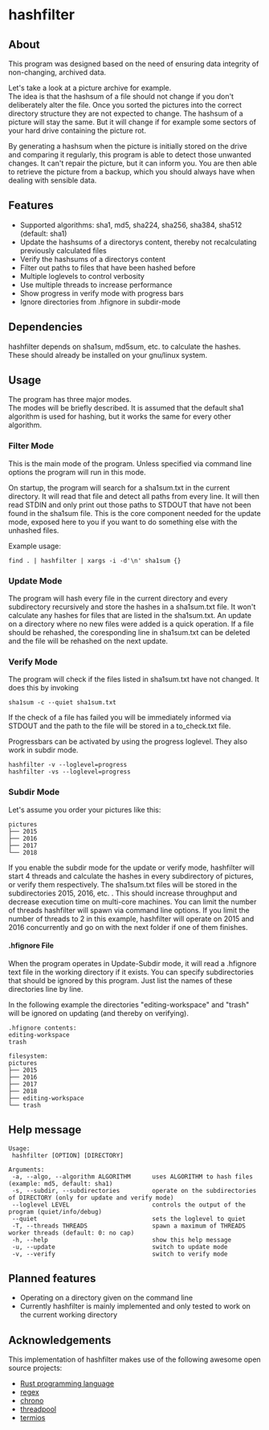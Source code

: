 # hashfilter

## About
This program was designed based on the need of ensuring data integrity of non-changing, archived data.

Let's take a look at a picture archive for example.       
The idea is that the hashsum of a file should not change if you don't deliberately alter the file.
Once you sorted the pictures into the correct directory structure they are not expected to change.
The hashsum of a picture will stay the same. But it will change if for example some sectors of your
hard drive containing the picture rot.

By generating a hashsum when the picture is initially stored on the drive and comparing it regularly,
this program is able to detect those unwanted changes. It can't repair the picture, but it can inform
you. You are then able to retrieve the picture from a backup, which you should always have when dealing
with sensible data.

## Features
* Supported algorithms: sha1, md5, sha224, sha256, sha384, sha512 (default: sha1)
* Update the hashsums of a directorys content, thereby not recalculating previously calculated files
* Verify the hashsums of a directorys content
* Filter out paths to files that have been hashed before
* Multiple loglevels to control verbosity
* Use multiple threads to increase performance
* Show progress in verify mode with progress bars
* Ignore directories from .hfignore in subdir-mode

## Dependencies
hashfilter depends on sha1sum, md5sum, etc. to calculate the hashes.
These should already be installed on your gnu/linux system.

## Usage
The program has three major modes.        
The modes will be briefly described. It is assumed that the default sha1 algorithm is used for hashing,
but it works the same for every other algorithm.

### Filter Mode
This is the main mode of the program. Unless specified via command line options the program will run
in this mode.

On startup, the program will search for a sha1sum.txt in the current directory. It will read that
file and detect all paths from every line. It will then read STDIN and only print out those paths
to STDOUT that have not been found in the sha1sum file. This is the core component needed for the
update mode, exposed here to you if you want to do something else with the unhashed files.

Example usage:        
```
find . | hashfilter | xargs -i -d'\n' sha1sum {}
```

### Update Mode
The program will hash every file in the current directory and every subdirectory recursively and store
the hashes in a sha1sum.txt file. It won't calculate any hashes for files that are listed in the 
sha1sum.txt. An update on a directory where no new files were added is a quick operation. If a file
should be rehashed, the coresponding line in sha1sum.txt can be deleted and the file will be rehashed
on the next update.

### Verify Mode
The program will check if the files listed in sha1sum.txt have not changed. It does this by invoking
```
sha1sum -c --quiet sha1sum.txt
```
If the check of a file has failed you will be immediately informed via STDOUT and the path to the
file will be stored in a to_check.txt file.

Progressbars can be activated by using the progress loglevel.
They also work in subdir mode.
```
hashfilter -v --loglevel=progress
hashfilter -vs --loglevel=progress
```

### Subdir Mode
Let's assume you order your pictures like this:
```
pictures
├── 2015
├── 2016
├── 2017
└── 2018
```
If you enable the subdir mode for the update or verify mode, hashfilter will start 4 threads and
calculate the hashes in every subdirectory of pictures, or verify them respectively.
The sha1sum.txt files will be stored in the subdirectories 2015, 2016, etc. .
This should increase throughput and decrease execution time on multi-core machines.
You can limit the number of threads hashfilter will spawn via command line options.
If you limit the number of threads to 2 in this example, hashfilter will operate on 2015 and 2016
concurrently and go on with the next folder if one of them finishes.

#### .hfignore File
When the program operates in Update-Subdir mode, it will read a .hfignore text file in the working directory if it exists.
You can specify subdirectories that should be ignored by this program. Just list the names of these
directories line by line.

In the following example the directories "editing-workspace" and "trash" will be ignored on updating
(and thereby on verifying).
```
.hfignore contents:
editing-workspace
trash

filesystem:
pictures
├── 2015
├── 2016
├── 2017
├── 2018
├── editing-workspace
└── trash
```

## Help message
```
Usage:
 hashfilter [OPTION] [DIRECTORY]

Arguments:
 -a, --algo, --algorithm ALGORITHM      uses ALGORITHM to hash files (example: md5, default: sha1)
 -s, --subdir, --subdirectories         operate on the subdirectories of DIRECTORY (only for update and verify mode)
 --loglevel LEVEL                       controls the output of the program (quiet/info/debug)
 --quiet                                sets the loglevel to quiet
 -T, --threads THREADS                  spawn a maximum of THREADS worker threads (default: 0: no cap)
 -h, --help                             show this help message
 -u, --update                           switch to update mode
 -v, --verify                           switch to verify mode
```

## Planned features
* Operating on a directory given on the command line
 * Currently hashfilter is mainly implemented and only tested to work on the current working directory

## Acknowledgements
This implementation of hashfilter makes use of the following awesome open source projects:
* [Rust programming language](https://www.rust-lang.org)
* [regex](https://crates.io/crates/regex)
* [chrono](https://crates.io/crates/chrono)
* [threadpool](https://crates.io/crates/threadpool)
* [termios](https://crates.io/crates/termios)
